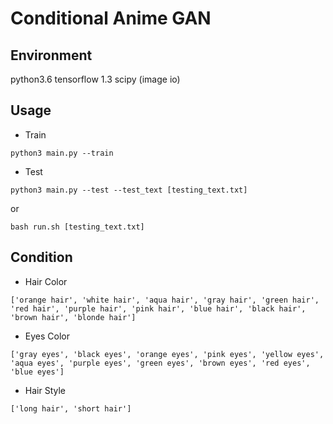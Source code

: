 # Conditional Anime GAN

## Environment
python3.6
tensorflow 1.3
scipy (image io)

## Usage
- Train

`python3 main.py --train`

- Test <br/>

`python3 main.py --test --test_text [testing_text.txt]`

or

`bash run.sh [testing_text.txt]`

## Condition
- Hair Color

`['orange hair', 'white hair', 'aqua hair', 'gray hair', 'green hair', 'red hair', 'purple hair', 'pink hair', 'blue hair', 'black hair', 'brown hair', 'blonde hair']` 

- Eyes Color

`['gray eyes', 'black eyes', 'orange eyes', 'pink eyes', 'yellow eyes', 'aqua eyes', 'purple eyes', 'green eyes', 'brown eyes', 'red eyes', 'blue eyes']`

- Hair Style

`['long hair', 'short hair']`